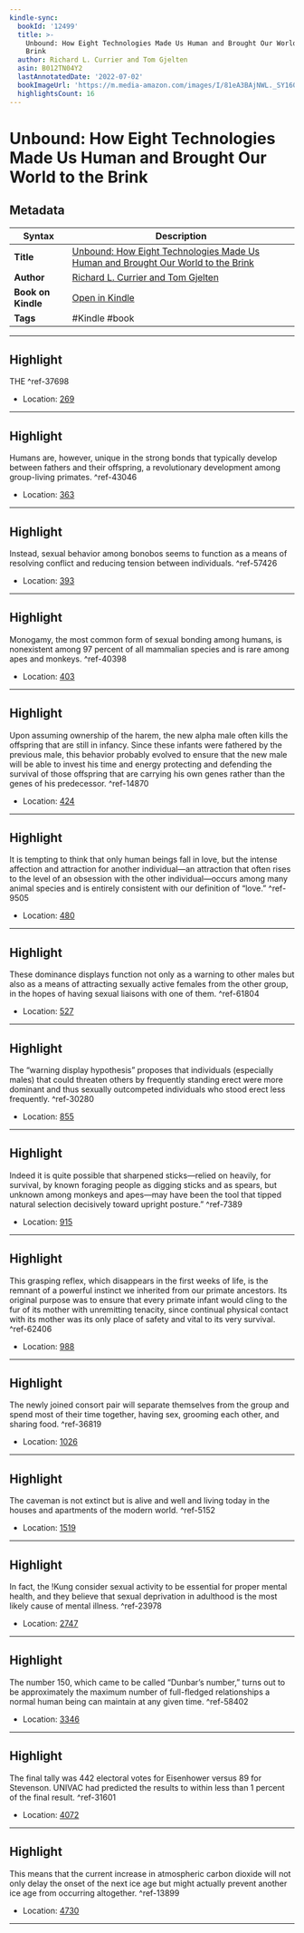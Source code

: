 ```yaml
---
kindle-sync:
  bookId: '12499'
  title: >-
    Unbound: How Eight Technologies Made Us Human and Brought Our World to the
    Brink
  author: Richard L. Currier and Tom Gjelten
  asin: B012TN04Y2
  lastAnnotatedDate: '2022-07-02'
  bookImageUrl: 'https://m.media-amazon.com/images/I/81eA3BAjNWL._SY160.jpg'
  highlightsCount: 16
---
```

# Unbound: How Eight Technologies Made Us Human and Brought Our World to the Brink

## Metadata

| Syntax | Description |
| ---------- | ---------- |
| **Title** | [Unbound: How Eight Technologies Made Us Human and Brought Our World to the Brink](https://www.amazon.com/dp/B012TN04Y2?&linkCode=ll1&tag=jwtwkm-20&language=en_US&ref_=as_li_ss_tl) |
| **Author** | [Richard L. Currier and Tom Gjelten](https://www.amazon.com/Richard-L-Currier/e/B001KHWCAS/ref=dp_byline_cont_ebooks_1) |
| **Book on Kindle** | <a href="kindle://book?action=open&asin=B012TN04Y2" target="_blank">Open in Kindle</a> |
| **Tags** | #Kindle #book |

---

## Highlight

THE ^ref-37698
- Location: [269](kindle://book?action=open&asin=B012TN04Y2&location=269)

---
## Highlight

Humans are, however, unique in the strong bonds that typically develop between fathers and their offspring, a revolutionary development among group-living primates. ^ref-43046
- Location: [363](kindle://book?action=open&asin=B012TN04Y2&location=363)

---
## Highlight

Instead, sexual behavior among bonobos seems to function as a means of resolving conflict and reducing tension between individuals. ^ref-57426
- Location: [393](kindle://book?action=open&asin=B012TN04Y2&location=393)

---
## Highlight

Monogamy, the most common form of sexual bonding among humans, is nonexistent among 97 percent of all mammalian species and is rare among apes and monkeys. ^ref-40398
- Location: [403](kindle://book?action=open&asin=B012TN04Y2&location=403)

---
## Highlight

Upon assuming ownership of the harem, the new alpha male often kills the offspring that are still in infancy. Since these infants were fathered by the previous male, this behavior probably evolved to ensure that the new male will be able to invest his time and energy protecting and defending the survival of those offspring that are carrying his own genes rather than the genes of his predecessor. ^ref-14870
- Location: [424](kindle://book?action=open&asin=B012TN04Y2&location=424)

---
## Highlight

It is tempting to think that only human beings fall in love, but the intense affection and attraction for another individual—an attraction that often rises to the level of an obsession with the other individual—occurs among many animal species and is entirely consistent with our definition of “love.” ^ref-9505
- Location: [480](kindle://book?action=open&asin=B012TN04Y2&location=480)

---
## Highlight

These dominance displays function not only as a warning to other males but also as a means of attracting sexually active females from the other group, in the hopes of having sexual liaisons with one of them. ^ref-61804
- Location: [527](kindle://book?action=open&asin=B012TN04Y2&location=527)

---
## Highlight

The “warning display hypothesis” proposes that individuals (especially males) that could threaten others by frequently standing erect were more dominant and thus sexually outcompeted individuals who stood erect less frequently. ^ref-30280
- Location: [855](kindle://book?action=open&asin=B012TN04Y2&location=855)

---
## Highlight

Indeed it is quite possible that sharpened sticks—relied on heavily, for survival, by known foraging people as digging sticks and as spears, but unknown among monkeys and apes—may have been the tool that tipped natural selection decisively toward upright posture.” ^ref-7389
- Location: [915](kindle://book?action=open&asin=B012TN04Y2&location=915)

---
## Highlight

This grasping reflex, which disappears in the first weeks of life, is the remnant of a powerful instinct we inherited from our primate ancestors. Its original purpose was to ensure that every primate infant would cling to the fur of its mother with unremitting tenacity, since continual physical contact with its mother was its only place of safety and vital to its very survival. ^ref-62406
- Location: [988](kindle://book?action=open&asin=B012TN04Y2&location=988)

---
## Highlight

The newly joined consort pair will separate themselves from the group and spend most of their time together, having sex, grooming each other, and sharing food. ^ref-36819
- Location: [1026](kindle://book?action=open&asin=B012TN04Y2&location=1026)

---
## Highlight

The caveman is not extinct but is alive and well and living today in the houses and apartments of the modern world. ^ref-5152
- Location: [1519](kindle://book?action=open&asin=B012TN04Y2&location=1519)

---
## Highlight

In fact, the !Kung consider sexual activity to be essential for proper mental health, and they believe that sexual deprivation in adulthood is the most likely cause of mental illness. ^ref-23978
- Location: [2747](kindle://book?action=open&asin=B012TN04Y2&location=2747)

---
## Highlight

The number 150, which came to be called “Dunbar’s number,” turns out to be approximately the maximum number of full-fledged relationships a normal human being can maintain at any given time. ^ref-58402
- Location: [3346](kindle://book?action=open&asin=B012TN04Y2&location=3346)

---
## Highlight

The final tally was 442 electoral votes for Eisenhower versus 89 for Stevenson. UNIVAC had predicted the results to within less than 1 percent of the final result. ^ref-31601
- Location: [4072](kindle://book?action=open&asin=B012TN04Y2&location=4072)

---
## Highlight

This means that the current increase in atmospheric carbon dioxide will not only delay the onset of the next ice age but might actually prevent another ice age from occurring altogether. ^ref-13899
- Location: [4730](kindle://book?action=open&asin=B012TN04Y2&location=4730)

---
